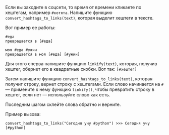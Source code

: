 Если вы заходите в соцсети, то время от времени кликаете по хештегам, например `#котята`. 
Напишите функцию `convert_hashtags_to_links(text)`, которая выделит хештеги в тексте. 

Вот пример ее работы:
```
#еда
превращается в [#еда]

моя #еда #ужин
превращается в моя [#еда] [#ужин]
```

Для этого сперва напишите функцию `linkify(text)`, которая, получив хештег, обернет его в квадратные скобки. Вот так: `[#хештег]`

Затем напишите функцию `convert_hashtags_to_links(text)`, которая получит строку, вернет строку с хештегами. Если слово начинается на `#` — примените к нему функцию `linkify()`, чтобы превратить строку в хештег, если нет — используйте слово как есть.

Последним шагом  склейте  слова обратно и верните.

Пример вызова:
```
convert_hashtags_to_links("Сегодня учу #python") >>> Сегодня учу [#python]
```